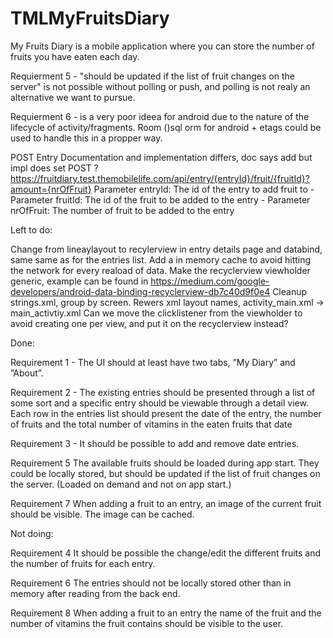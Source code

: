 # TMLMyFruitsDiary
My Fruits Diary is a mobile application where you can store the number of fruits you have eaten each day.

Requierment 5 - "should be updated if the list of fruit changes on the server" 
	is not possible without polling or push, and polling is not realy an 
	alternative we want to pursue.

Requierment 6 - is a very poor ideea for android due to the nature of the lifecycle
	of activity/fragments. Room ()sql orm for android + etags could be used to 
	handle this in a propper way.

POST Entry
Documentation and implementation differs, doc says add but impl does set
	POST ?https://fruitdiary.test.themobilelife.com/api/entry/{entryId}/fruit/{fruitId}?amount={nrOfFruit} 
	Parameter entryId: The id of the entry to add fruit to  - Parameter fruitId: The id of the fruit to be added to the entry   - Parameter nrOfFruit: The number of fruit to be added to the entry


Left to do:

Change from lineaylayout to recylerview in entry details page and databind, same same as for the entries list.
Add a in memory cache to avoid hitting the network for every reaload of data.
Make the recyclerview viewholder generic, example can be found  in https://medium.com/google-developers/android-data-binding-recyclerview-db7c40d9f0e4
Cleanup strings.xml, group by screen.
Rewers xml layout names, activity_main.xml -> main_activtiy.xml
Can we move the clicklistener from the viewholder to avoid creating one per view, and put it on the recyclerview instead?


Done:

Requirement 1 - The UI should at least have two tabs, ”My Diary” and ”About”.  

Requirement 2 - The existing entries should be presented through a list of some
 sort and a specific entry should be viewable through a detail view. Each row
 in the entries list should present the date of the entry, the number of fruits
 and the total number of vitamins in the eaten fruits that date
 
Requirement 3 - It should be possible to add and remove date entries.  

Requirement 5  The available fruits should be loaded during app start. They 
could be locally stored, but should be updated if the list of fruit changes 
on the server. 
(Loaded on demand and not on app start.)
 
Requirement 7  When adding a fruit to an entry, an image of the current fruit 
should be visible. The image can be cached.  

Not doing:

Requirement 4  It should be possible the change/edit the different fruits and 
the number of fruits for each entry. 
  
Requirement 6  The entries should not be locally stored other than in memory 
after reading from the back end.  
 
Requirement 8  When adding a fruit to an entry the name of the fruit and the 
number of vitamins the fruit contains should be visible to the user. 
